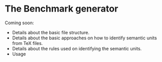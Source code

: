 # The Benchmark generator

Coming soon:
+ Details about the basic file structure.
+ Details about the basic approaches on how to identify semantic units from TeX files.
+ Details about the rules used on identifying the semantic units.
+ Usage
